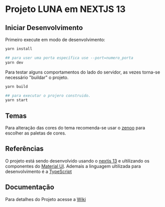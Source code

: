 # Projeto LUNA em NEXTJS 13
## Iniciar Desenvolvimento

Primeiro execute em modo de desenvolvimento:

```bash
yarn install

## para user uma porta específica use --port=numero_porta
yarn dev

```
Para testar alguns comportamentos do lado do servidor, as vezes torna-se necessário "buildar" o projeto.
```bash
yarn build

## para executar o projero construido.
yarn start

```

## Temas
Para alteração das cores do tema recomenda-se usar o [zenoo](https://zenoo.github.io/mui-theme-creator/) para escolher as paletas de cores.


## Referências
O projeto está sendo desenvolvido usando o [nextjs 13](https://nextjs.org/docs/getting-started/project-structure)
e ultilizando os componentes do [Material UI](https://mui.com/material-ui/getting-started/usage/). Ademais a linguagem ultilizada para desenvolvimento é a [TypeScript](https://www.typescriptlang.org/)
## Documentação
Para detalhes do Projeto acesse a [Wiki](https://gitlab.defensoria.to.def.br/defensoria/luna-web-nextjs/-/wikis/home)
